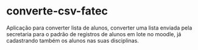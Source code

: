 # converte-csv-fatec
Aplicação para converter lista de alunos, converter uma lista enviada pela secretaria para o padrão de registros de alunos em lote no moodle, já cadastrando também os alunos nas suas disciplinas. 
